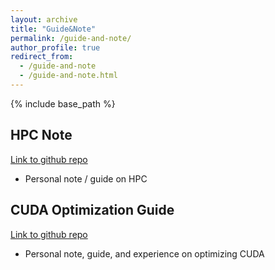 ```yaml
---
layout: archive
title: "Guide&Note"
permalink: /guide-and-note/
author_profile: true
redirect_from:
  - /guide-and-note
  - /guide-and-note.html
---
```


{% include base_path %}

HPC Note
------
[Link to github repo](https://github.com/XiaoSong9905/HPC-Notes)
* Personal note / guide on HPC




CUDA Optimization Guide
------
[Link to github repo](https://github.com/XiaoSong9905/CUDA-Optimization-Guide)
* Personal note, guide, and experience on optimizing CUDA

